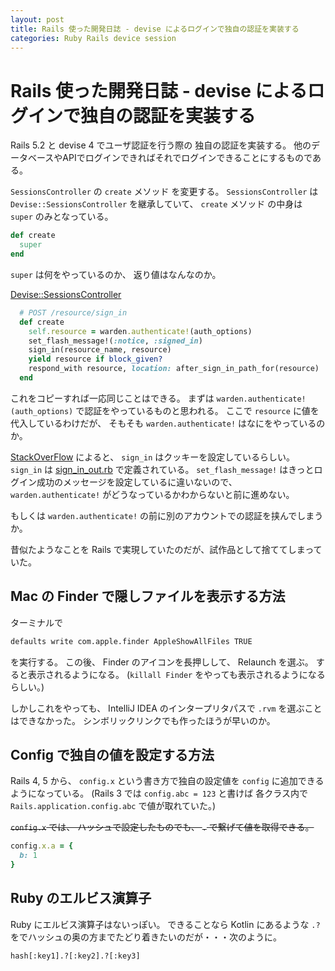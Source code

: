 ```yaml
---
layout: post
title: Rails 使った開発日誌 - devise によるログインで独自の認証を実装する
categories: Ruby Rails device session
---
```


# Rails 使った開発日誌 - devise によるログインで独自の認証を実装する

Rails 5.2 と devise 4 でユーザ認証を行う際の 独自の認証を実装する。
他のデータベースやAPIでログインできればそれでログインできることにするものである。

`SessionsController` の `create` メソッド を変更する。 `SessionsController` は `Devise::SessionsController` を継承していて、 `create` メソッド の中身は `super` のみとなっている。

```ruby
def create
  super
end
```

`super` は何をやっているのか、 返り値はなんなのか。

[Devise::SessionsController](https://github.com/plataformatec/devise/blob/master/app/controllers/devise/sessions_controller.rb)

```ruby
  # POST /resource/sign_in
  def create
    self.resource = warden.authenticate!(auth_options)
    set_flash_message!(:notice, :signed_in)
    sign_in(resource_name, resource)
    yield resource if block_given?
    respond_with resource, location: after_sign_in_path_for(resource)
  end
```

これをコピーすれば一応同じことはできる。 まずは `warden.authenticate!(auth_options)` で認証をやっているものと思われる。
ここで `resource` に値を代入しているわけだが、 そもそも `warden.authenticate!` はなにをやっているのか。

[StackOverFlow](https://stackoverflow.com/questions/4559434/how-to-authenticate-using-warden-authenticate) によると、 `sign_in` はクッキーを設定しているらしい。 `sign_in` は [sign_in_out.rb](https://github.com/plataformatec/devise/blob/v4.6.2/lib/devise/controllers/sign_in_out.rb) で定義されている。
`set_flash_message!` はきっとログイン成功のメッセージを設定しているに違いないので、 `warden.authenticate!` がどうなっているかわからないと前に進めない。

もしくは `warden.authenticate!` の前に別のアカウントでの認証を挟んでしまうか。

昔似たようなことを Rails で実現していたのだが、試作品として捨ててしまっていた。

## Mac の Finder で隠しファイルを表示する方法

ターミナルで

```sh
defaults write com.apple.finder AppleShowAllFiles TRUE
```

を実行する。
この後、 Finder のアイコンを長押しして、 Relaunch を選ぶ。 すると表示されるようになる。
(`killall Finder` をやっても表示されるようになるらしい。)

しかしこれをやっても、 IntelliJ IDEA のインタープリタパスで `.rvm` を選ぶことはできなかった。
シンボリックリンクでも作ったほうが早いのか。

## Config で独自の値を設定する方法

Rails 4, 5 から、 `config.x` という書き方で独自の設定値を `config` に追加できるようになっている。
(Rails 3 では `config.abc = 123` と書けば 各クラス内で `Rails.application.config.abc` で値が取れていた。)

~~`config.x` では、 ハッシュで設定したものでも、 `.` で繋げて値を取得できる。~~

```ruby
config.x.a = {
  b: 1
}
```

## Ruby のエルビス演算子

Ruby にエルビス演算子はないっぽい。
できることなら Kotlin にあるような `.?` をでハッシュの奥の方までたどり着きたいのだが・・・次のように。

```
hash[:key1].?[:key2].?[:key3]
```

